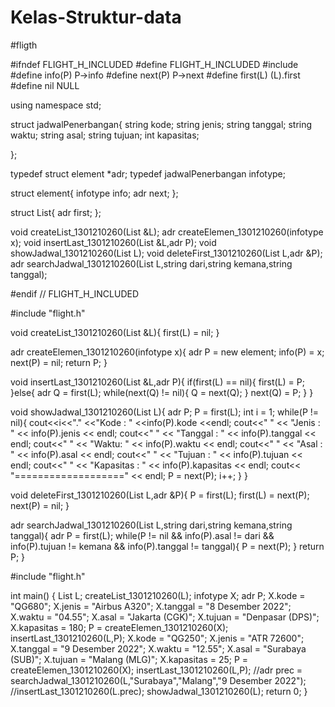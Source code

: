 # Kelas-Struktur-data
#fligth

#ifndef FLIGHT_H_INCLUDED
#define FLIGHT_H_INCLUDED
#include <iostream>
#define info(P) P->info
#define next(P) P->next
#define first(L) (L).first
#define nil NULL

using namespace std;

struct jadwalPenerbangan{
    string kode;
    string jenis;
    string tanggal;
    string waktu;
    string asal;
    string tujuan;
    int kapasitas;

};

typedef struct element *adr;
typedef jadwalPenerbangan infotype;

struct element{
    infotype info;
    adr next;
};

struct List{
    adr first;
};

void createList_1301210260(List &L);
adr createElemen_1301210260(infotype x);
void insertLast_1301210260(List &L,adr P);
void showJadwal_1301210260(List L);
void deleteFirst_1301210260(List L,adr &P);
adr searchJadwal_1301210260(List L,string dari,string kemana,string tanggal);


#endif // FLIGHT_H_INCLUDED


#include "flight.h"

void createList_1301210260(List &L){
    first(L) = nil;
}

adr createElemen_1301210260(infotype x){
    adr P = new element;
    info(P) = x;
    next(P) = nil;
    return P;
}

void insertLast_1301210260(List &L,adr P){
    if(first(L) == nil){
        first(L) = P;
    }else{
        adr Q = first(L);
        while(next(Q) != nil){
            Q = next(Q);
        }
        next(Q) = P;
    }
}

void showJadwal_1301210260(List L){
    adr P;
    P = first(L);
    int i = 1;
    while(P != nil){
        cout<<i<<"." <<"Kode : " <<info(P).kode <<endl;
        cout<<" " << "Jenis : " << info(P).jenis << endl;
        cout<<" " << "Tanggal : " << info(P).tanggal << endl;
        cout<<" " << "Waktu: " << info(P).waktu << endl;
        cout<<" " << "Asal : " << info(P).asal << endl;
        cout<<" " << "Tujuan : " << info(P).tujuan << endl;
        cout<<" " << "Kapasitas : " << info(P).kapasitas << endl;
        cout<< "===================" << endl;
        P = next(P);
        i++;
    }
}

void deleteFirst_1301210260(List L,adr &P){
    P = first(L);
    first(L) = next(P);
    next(P) = nil;
}

adr searchJadwal_1301210260(List L,string dari,string kemana,string tanggal){
    adr P = first(L);
    while(P != nil && info(P).asal != dari && info(P).tujuan != kemana && info(P).tanggal != tanggal){
        P = next(P);
    }
    return P;
}






#include "flight.h"



int main()
{
    List L;
    createList_1301210260(L);
    infotype X;
    adr P;
    X.kode = "QG680";
    X.jenis = "Airbus A320";
    X.tanggal = "8 Desember 2022";
    X.waktu = "04.55";
    X.asal = "Jakarta (CGK)";
    X.tujuan = "Denpasar (DPS)";
    X.kapasitas = 180;
    P = createElemen_1301210260(X);
    insertLast_1301210260(L,P);
    X.kode = "QG250";
    X.jenis = "ATR 72600";
    X.tanggal = "9 Desember 2022";
    X.waktu = "12.55";
    X.asal = "Surabaya (SUB)";
    X.tujuan = "Malang (MLG)";
    X.kapasitas = 25;
    P = createElemen_1301210260(X);
    insertLast_1301210260(L,P);
    //adr prec = searchJadwal_1301210260(L,"Surabaya","Malang","9 Desember 2022");
    //insertLast_1301210260(L.prec);
    showJadwal_1301210260(L);
    return 0;
}


